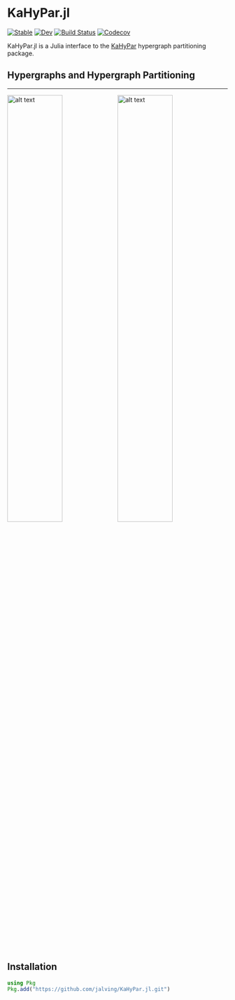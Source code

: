 # KaHyPar.jl

[![Stable](https://img.shields.io/badge/docs-stable-blue.svg)](https://jalving.github.io/KaHyPar.jl/stable)
[![Dev](https://img.shields.io/badge/docs-dev-blue.svg)](https://jalving.github.io/KaHyPar.jl/dev)
[![Build Status](https://travis-ci.com/jalving/KaHyPar.jl.svg?branch=master)](https://travis-ci.com/jalving/KaHyPar.jl)
[![Codecov](https://codecov.io/gh/jalving/KaHyPar.jl/branch/master/graph/badge.svg)](https://codecov.io/gh/jalving/KaHyPar.jl)

KaHyPar.jl is a Julia interface to the [KaHyPar](https://github.com/SebastianSchlag/kahypar) hypergraph partitioning package.

## Hypergraphs and Hypergraph Partitioning
-----------
<img src="https://cloud.githubusercontent.com/assets/484403/25314222/3a3bdbda-2840-11e7-9961-3bbc59b59177.png" alt="alt text" width="50%" height="50%"><img src="https://cloud.githubusercontent.com/assets/484403/25314225/3e061e42-2840-11e7-860c-028a345d1641.png" alt="alt text" width="50%" height="50%">


## Installation

```julia
using Pkg
Pkg.add("https://github.com/jalving/KaHyPar.jl.git")
```
